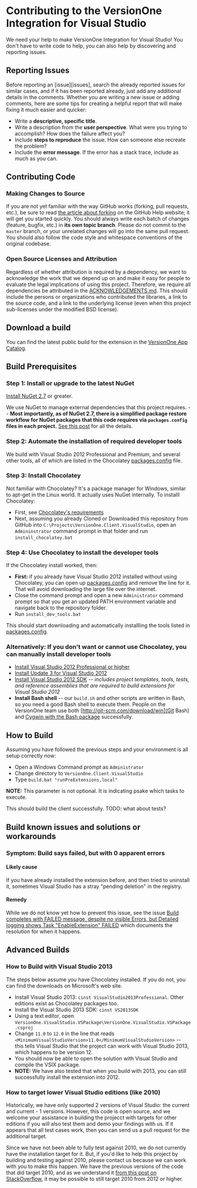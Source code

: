 # Contributing to the VersionOne Integration for Visual Studio

We need your help to make VersionOne Integration for Visual Studio! You don't have to write code to help, you can also help by discovering and reporting issues.

## Reporting Issues

Before reporting an [issue][issues], search the already reported issues for similar cases, and if it has been reported already, just add any additional details in the comments. Whether you are writing a new issue or adding comments, here are some tips for creating a helpful report that will make fixing it much easier and quicker:

 * Write a **descriptive, specific title**.
 * Write a description from the **user perspective**. What were you trying to accomplish? How does the failure affect you?
 * Include **steps to reproduce** the issue. How can someone else recreate the problem?
 * Include the **error message**. If the error has a stack trace, include as much as you can.

## Contributing Code

### Making Changes to Source

If you are not yet familiar with the way GitHub works (forking, pull requests, etc.), be sure to read [the article about forking](https://help.github.com/articles/fork-a-repo) on the GitHub Help website; it will get you started quickly. You should always write each batch of changes (feature, bugfix, etc.) in **its own topic branch**. Please do not commit to the `master` branch, or your unrelated changes will go into the same pull request. You should also follow the code style and whitespace conventions of the original codebase.

### Open Source Licenses and Attribution

Regardless of whether attribution is required by a dependency, we want to acknowledge the work that we depend up on and make it easy for people to evaluate the legal implications of using this project. Therefore, we require all dependencies be attributed in the [ACKNOWLEDGEMENTS.md](https://github.com/versionone/VersionOne.Client.VisualStudio/blob/master/ACKNOWLEDGEMENTS.md). This should include the persons or organizations who contributed the libraries, a link to the source code, and a link to the underlying license (even when this project sub-licenses under the modified BSD license).

## Download a build

You can find the latest public build for the extension in the [VersionOne App Catalog](http://v1appcatalog.azurewebsites.net/app/index.html#/Details/VersionOne.Client.VisualStudio).

## Build Prerequisites

### Step 1: Install or upgrade to the latest NuGet

[Install NuGet 2.7](http://docs.nuget.org/docs/release-notes/nuget-2.7) or greater.

We use NuGet to manage external dependencies that this project requires. -- **Most importantly, as of NuGet 2.7, there is a simplified package restore workflow for NuGet packages that this code requires via `packages.config` files in each project.** [See this post](http://docs.nuget.org/docs/release-notes/nuget-2.7) for all the details.

### Step 2: Automate the installation of required developer tools

We build with Visual Studio 2012 Professional and Premium, and several other tools, all of which are listed in
the Chocolatey [packages.config](packages.config) file.

### Step 3: Install Chocolatey

Not familiar with Chocolatey? It's a package manager for Windows, similar to apt-get in the Linux world. It actually uses NuGet internally. To installl Chocolatey:

* First, see [Chocolatey's requirements](https://github.com/chocolatey/chocolatey/wiki)
* Next, assuming you already Cloned or Downloaded this repository from GitHub into `C:\Projects\VersionOne.Client.VisualStudio`, open an `Admininstrator` command prompt in that folder and run `install_chocolatey.bat`

### Step 4: Use Chocolatey to install the developer tools

If the Chocolatey install worked, then:

* **First:** if you already have Visual Studio 2012 installed without using Chocolatey, you can open up [packages.config](packages.config) and remove the line for it. That will avoid downloading the large file over the internet.
* Close the command prompt and open a new `Administrator` command prompt so that you get an updated PATH environment variable and navigate back to the repository folder.
* Run `install_dev_tools.bat`

This should start downloading and automatically installling the tools listed in [packages.config](packages.config).

### Alternatively: If you don't want or cannot use Chocolatey, you can manually install developer tools

* [Install Visual Studio 2012 Professional or higher](http://msdn.microsoft.com/en-US/library/vstudio/e2h7fzkw.aspx)
* [Install Update 3 for Visual Studio 2012](http://support.microsoft.com/kb/2835600)
* [Install Visual Studio 2012 SDK](http://www.microsoft.com/en-us/download/details.aspx?id=30668) -- *includes project templates, tools, tests, and reference assemblies that are required to build extensions for Visual Studio 2012*
* **Install Bash shell** -- our `build.sh` and other scripts are written in Bash, so you need a good Bash shell to execute them. People on the VersionOne team use both [http://git-scm.com/download/win](Git Bash) and 
[Cygwin with the Bash package](http://www.cygwin.com/) successfully.

## How to Build

Assuming you have followed the previous steps and your environment is all setup correctly now:

* Open a Windows Command prompt as `Administrator`
* Change directory to `VersionOne.Client.VisualStudio`
* Type `build.bat "runPreExtensions,local"`

**NOTE:** This parameter is not optional. It is indicating psake which tasks to execute.

This should build the client successfully. TODO: what about tests?

## Build known issues and solutions or workarounds

### Symptom: Build says failed, but with 0 apparent errors

#### Likely cause

If you have already installed the extension before, and then tried to uninstall it, sometimes Visual Studio has a stray "pending deletion" in the registry.

#### Remedy

While we do not know yet how to prevent this issue, see the issue [Build completes with FAILED message, despite no visible Errors, but Detailed logging shows Task "EnableExtension" FAILED](https://github.com/versionone/VersionOne.Client.VisualStudio/issues/10) which documents the resolution for when it happens.

## Advanced Builds

### How to Build with Visual Studio 2013

The steps below assume you have Chocolatey installed. If you do not, you can find the downloads on Microsoft's web site.

* Install Visual Studio 2013: `cinst VisualStudio2013Professional`. Other editions exist as Chocolatey packages too.
* Install the Visual Studio 2013 SDK: `cinst VS2013SDK`
* Using a text editor, open `VersionOne.VisualStudio.VSPackage\VersionOne.VisualStudio.VSPackage.csproj`
* Change `11.0` to `12.0` in the line that reads `<MinimumVisualStudioVersion>11.0</MinimumVisualStudioVersion>` -- this tells Visual Studio that the project can work with Visual Studio 2013, which happens to be version 12.
* You should now be able to open the solution with Visual Studio and compile the VSIX package.
* **NOTE:** We have also tested that when you build with 2013, you can still successfully install the extension into 2012.

### How to target lower Visual Studio editions (like 2010)

Historically, we have only supported 2 versions of Visual Studio: the current and current - 1 versions. However, this code is open source, and we welcome your assistance in building the projecct with targets for other editions if you will also test them and demo your findings with us. If it appears that all test cases work, then you can send us a pull request for the additional target.

Since we have not been able to fully test against 2010, we do not currently have the installation target for it. But, if you'd like to help this project by building and testing against 2010, please contact us because we can work with you to make this happen. We have the previous versions of the code that did target 2010, and as we understand it [from this post on StackOverflow](http://stackoverflow.com/questions/12499133/develop-vsix-for-vs2010-under-vs2012), it may be possible to still target 2010 from 2012 or higher.

